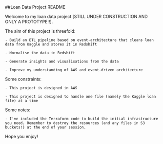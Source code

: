 ##Loan Data Project README


Welcome to my loan data project [STILL UNDER CONSTRUCTION AND ONLY A PROTOTYPE!!].


The aim of this project is threefold:

    - Build an ETL pipeline based on event-architecture that cleans loan data from Kaggle and stores it in Redshift

    - Normalise the data in Redshift

    - Generate insights and visualisations from the data

    - Improve my understanding of AWS and event-driven architecture


Some constraints:

    - This project is designed in AWS

    - This project is designed to handle one file (namely the Kaggle loan file) at a time


Some notes:

    - I've included the Terraform code to build the initial infrastructure you need. Remember to destroy the resources (and any files in S3 buckets!) at the end of your session.


Hope you enjoy!
